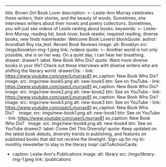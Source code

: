 ---
title: Brown Girl Book Lover
description: >-
  Leslie-Ann Murray celebrates these writers, their stories, and the beauty of
  words. Sometimes, she interviews writers about their novels and poetry
  collections. Sometimes, you will just see videos of Leslie ranting about
  books.
keywords: >-
  Leslie-Ann Murray, reading list, book lover, book reader, required reading,
  diverse books, new finds
mainHeader: Welcome Book Lovers!
blockQuote:
  author: Arundhati Roy
  cta_text: Recent Book Reviews
  image:
    alt: Brooklyn
    src: /imgs/brooklyn-img-1.jpeg
  link: /videos
  quote: >-
    Another world is not only possible, she is on her way. On a quiet day, I can
    hear her breathing.
drawer:
  drawer1: 
    label: New Book Who Dis?
    quote: Want more diverse books in your life? Check out these interviews with diverse writers who are shifting the literary world.
    drawerCta:
      - link: https://www.youtube.com/user/Lmurray81
        av_caption: New Book Who Dis? 
        image:
          src: imgs/new-book5.png
          alt: new-book5
        btn: See on YouTube
      - link: https://www.youtube.com/user/Lmurray81
        av_caption: New Book Who Dis?  
        image:
          src: imgs/new-book2.png
          alt: new-book2
        btn: See on YouTube
      - link: https://www.youtube.com/user/Lmurray81
        av_caption: New Book Who Dis?  
        image:
          src: imgs/new-book3.png
          alt: new-book3
        btn: See on YouTube
      - link: https://www.youtube.com/user/Lmurray81
        av_caption: New Book Who Dis?   
        image:
          src: imgs/new-book1.png
          alt: new-book1
        btn: See on YouTube
      - link: https://www.youtube.com/user/Lmurray81
        av_caption: New Book Who Dis?  
        image:
          src: imgs/new-book4.png
          alt: new-book4
        btn: See on YouTube
  drawer2: 
    label: Come Get This Diversity!
    quote: Keep updated on the latest book debuts, diversity trends in publishing, and features on published books that did not receive the limelight. Sign-up for my bi-monthly newsletter to stay in the literary loop!
callToActionCards:
  - caption: Leslie-Ann's Publications
    image:
      alt: library
      src: /imgs/library-img-1.jpeg
    link: /publications